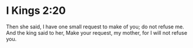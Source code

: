 # I Kings 2:20

Then she said, I have one small request to make of you; do not refuse me. And the king said to her, Make your request, my mother, for I will not refuse you.

